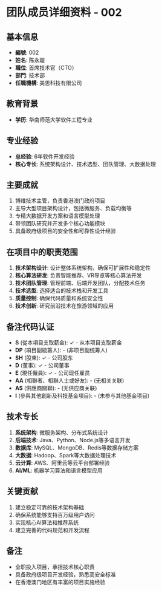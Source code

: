 # 团队成员详细资料 - 002

## 基本信息
- **編號**: 002
- **姓名**: 陈永璇
- **職位**: 首席技术官（CTO）
- **部門**: 技术部
- **任職機構**: 美思科技有限公司

## 教育背景
- **学历**: 华南师范大学软件工程专业

## 专业经验
- **总经验**: 6年软件开发经验
- **核心专长**: 系统架构设计、技术选型、团队管理、大数据处理

## 主要成就
1. 博维技术主管，负责香港澳门政府项目
2. 主导大型项目架构设计，包括微服务、负载均衡等
3. 专精大数据开发方案和语言模型处理
4. 带领团队研究并开发多个核心功能模块
5. 具备政府级项目的安全性和可靠性设计经验

## 在项目中的职责范围
1. **技术架构设计**: 设计整体系统架构，确保可扩展性和稳定性
2. **核心算法研发**: 负责智能推荐、VR导览等核心算法开发
3. **技术团队管理**: 管理前端、后端开发团队，分配技术任务
4. **技术选型**: 选择适合的技术栈和开发工具
5. **质量控制**: 确保代码质量和系统安全性
6. **技术创新**: 研究前沿技术在旅游领域的应用

## 备注代码认证
- **S** (從本項目支取薪金): ✓ - 从本项目支取薪金
- **DP** (項目副統籌人): - (非项目副统筹人)
- **SH** (股東): ✓ - 公司股东
- **D** (董事): ✓ - 公司董事
- **E** (現任僱員): ✓ - 公司现任雇员
- **AA** (相聯者、相聯人士或好友): - (无相关关联)
- **AS** (供應商關聯): - (无供应商关联)
- **I** (參與其他創新及科技基金項目): - (未参与其他基金项目)

## 技术专长
1. **系统架构**: 微服务架构、分布式系统设计
2. **后端技术**: Java、Python、Node.js等多语言开发
3. **数据库**: MySQL、MongoDB、Redis等数据存储方案
4. **大数据**: Hadoop、Spark等大数据处理技术
5. **云计算**: AWS、阿里云等云平台部署经验
6. **AI/ML**: 机器学习算法和语言模型应用

## 关键贡献
1. 建立稳定可靠的技术架构基础
2. 确保系统能够支持百万级用户访问
3. 实现核心AI算法和推荐系统
4. 建立完善的代码规范和开发流程

## 备注
- 全职投入项目，承担技术核心职责
- 具备政府级项目开发经验，熟悉高安全标准
- 在香港澳门地区有丰富的项目实施经验 